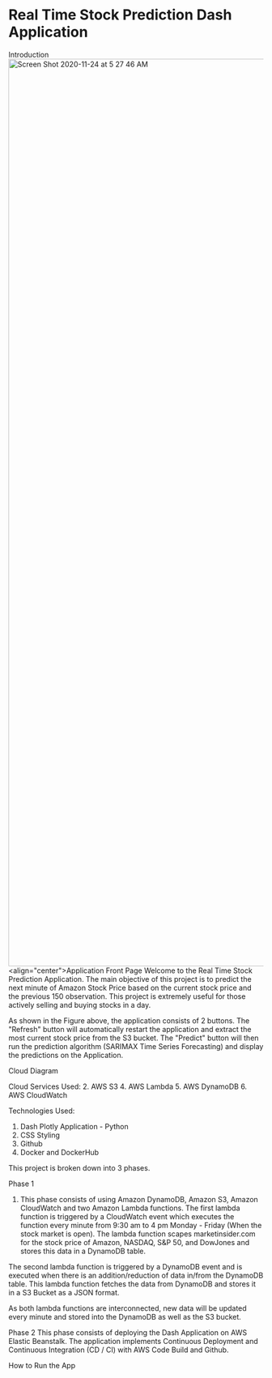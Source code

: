 # Real Time Stock Prediction Dash Application

Introduction
<img width="1792" alt="Screen Shot 2020-11-24 at 5 27 46 AM" src="https://user-images.githubusercontent.com/30974949/100028858-d5238d80-2e15-11eb-8c30-efa063e22b09.png">
<align="center">Application Front Page
Welcome to the Real Time Stock Prediction Application. The main objective of this project is to predict the next minute of Amazon Stock Price based on the current stock price and the previous 150 observation. This project is extremely useful for those actively selling and buying stocks in a day.

As shown in the Figure above, the application consists of 2 buttons. The "Refresh" button will automatically restart the application and extract the most current stock price from the S3 bucket. The "Predict" button will then run the prediction algorithm (SARIMAX Time Series Forecasting) and display the predictions on the Application.


Cloud Diagram



Cloud Services Used:
2. AWS S3
4. AWS Lambda
5. AWS DynamoDB
6. AWS CloudWatch

Technologies Used:
1. Dash Plotly Application - Python
2. CSS Styling
3. Github
4. Docker and DockerHub


This project is broken down into 3 phases.

Phase 1
1) This phase consists of using Amazon DynamoDB, Amazon S3, Amazon CloudWatch and two Amazon Lambda functions.
The first lambda function is triggered by a CloudWatch event which executes the function every minute from 9:30 am to 4 pm Monday - Friday (When the stock market is open). The lambda function scapes marketinsider.com for the stock price of Amazon, NASDAQ, S&P 50, and DowJones and stores this data in a DynamoDB table.

The second lambda function is triggered by a DynamoDB event and is executed when there is an addition/reduction of data in/from the DynamoDB table. This lambda function fetches the data from DynamoDB and stores it in a S3 Bucket as a JSON format.

As both lambda functions are interconnected, new data will be updated every minute and stored into the DynamoDB as well as the S3 bucket.

Phase 2
This phase consists of deploying the Dash Application on AWS Elastic Beanstalk. The application implements Continuous Deployment and Continuous Integration (CD / CI) with AWS Code Build and Github.



How to Run the App
